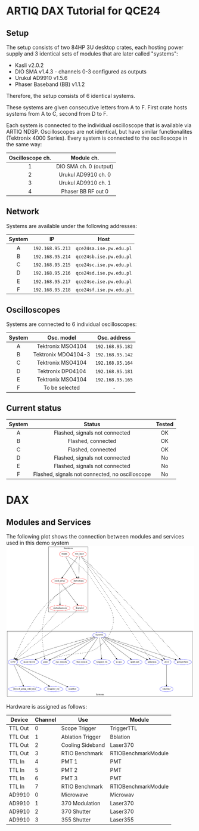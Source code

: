 # ARTIQ DAX Tutorial for QCE24

## Setup

The setup consists of two 84HP 3U desktop crates, each hosting power supply and 
3 identical sets of modules that are later called "systems":

* Kasli v2.0.2
* DIO SMA v1.4.3 - channels 0-3 configured as outputs
* Urukul AD9910 v1.5.6
* Phaser Baseband (BB) v1.1.2

Therefore, the setup consists of 6 identical systems.

These systems are given consecutive letters from A to F. First crate hosts
systems from A to C, second from D to F.

Each system is connected to the individual oscilloscope that is available via
ARTIQ NDSP. Oscilloscopes are not identical, but have similar functionalites
(Tektronix 4000 Series). Every system is connected to the oscilloscope in 
the same way:

Oscilloscope ch. |     Module ch.
:---------------:|:-------------------------:
 1               |    DIO SMA ch. 0 (output)
 2               | Urukul AD9910 ch. 0
 3               | Urukul AD9910 ch. 1
 4               | Phaser BB RF out 0

## Network

Systems are available under the following addresses:

System |        IP        |          Host
:-----:|:----------------:|:----------------------:
   A   | `192.168.95.213` | `qce24sa.ise.pw.edu.pl`
   B   | `192.168.95.214` | `qce24sb.ise.pw.edu.pl`
   C   | `192.168.95.215` | `qce24sc.ise.pw.edu.pl`
   D   | `192.168.95.216` | `qce24sd.ise.pw.edu.pl`
   E   | `192.168.95.217` | `qce24se.ise.pw.edu.pl`
   F   | `192.168.95.218` | `qce24sf.ise.pw.edu.pl`

## Oscilloscopes

Systems are connected to 6 individual oscilloscopes:

System |     Osc. model      |   Osc. address
:-----:|:-------------------:|:---------------:
   A   |  Tektronix MSO4104  | `192.168.95.182`
   B   | Tektronix MDO4104-3 | `192.168.95.142`
   C   |  Tektronix MSO4104  | `192.168.95.164`
   D   |  Tektronix DPO4104  | `192.168.95.181`
   E   |  Tektronix MSO4104  | `192.168.95.165`
   F   |   To be selected    |       `-`

## Current status

System |                     Status                      | Tested
:-----:|:-----------------------------------------------:|:-----:
   A   |         Flashed, signals not connected          |   OK
   B   |               Flashed, connected                |   OK
   C   |               Flashed, connected                |   OK
   D   |         Flashed, signals not connected          |   No
   E   |         Flashed, signals not connected          |   No
   F   | Flashed, signals not connected, no oscilloscope |   No

# DAX
## Modules and Services
The following plot shows the connection between modules and services used in this demo system
![demos_system_modules-services](media/demo_system_modules-services.png)

Hardware is assigned as follows:

| Device | Channel | Use | Module | 
| --- | --- | --- | --- |
| TTL Out | 0 | Scope Trigger | TriggerTTL |
| TTL Out | 1 | Ablation Trigger | Bblation |
| TTL Out | 2 | Cooling Sideband | Laser370 |
| TTL Out | 3 | RTIO Benchmark | RTIOBenchmarkModule |
| TTL In | 4 | PMT 1 | PMT |
| TTL In | 5 | PMT 2 | PMT |
| TTL In | 6 | PMT 3 | PMT |
| TTL In | 7 | RTIO Benchmark | RTIOBenchmarkModule |
| AD9910 | 0 | Microwave | Microwav |
| AD9910 | 1 | 370 Modulation | Laser370 |
| AD9910 | 2 | 370 Shutter | Laser370 |
| AD9910 | 3 | 355 Shutter | Laser355 |